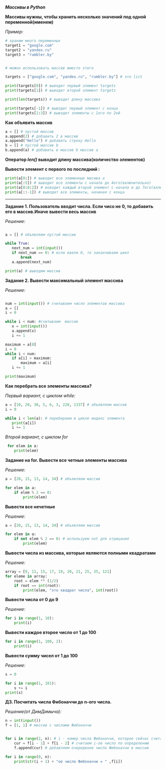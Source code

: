 ***Массивы в Python***

**Массивы нужны, чтобы хранить несколько значений под одной переменной(именем)**

*Пример:*

```python
# храним много переменных
target1 = "google.com"
target2 = "yandex.ru"
target3 = "rumbler.by"


# можно использовать массив вместо этого

targets = ["google.com", "yandex.ru", "rumbler.by"] # это list

print(targets[0]) # выводит первый элемент targets
print(targets[1]) # выводит второй элемент targets

print(len(targets)) # выводит длину массива

print(targets[-1]) # выводит первый элемент с конца
print(targets[1:3]) # выводит элементы с 1ого по 2ой

```

**Как объявить массив**

```python
a = [] # пустой массив
a.append(2) # добавить 2 в массив
a.append("Hello") # добавить строку Hello
b = [] # пустой массив b
b.append(a) # добавить в массив b массив a

```

**Оператор *len()* выводит длину массива(количество элементов)**

**Вывести элемент с первого по последний :**
 ```python 
 print(a[0:]) # выводит все элеменные масива a
 print(a[:5]) # выводит все элементы с начала до 4ого(включительно)
 print(a[0:8:2]) # воводит каждый второй элемент с начала и до 7ого(включительно)
 print(a[::-1]) # выводит все элементы, начиная с конца
 ```
 ****

 **Задание 1. Пользователь вводит числа. Если чисо не 0, то добавить его в массив.Иначе вывести весь массив**
 

 *Решение:*
 ```python

 a = [] # объявляем пустой массив

while True:
    next_num = int(input())
    if next_num == 0: # если ввели 0, то заканчиваем цикл
        break
    a.append(next_num)

print(a) # выводим массив
 ```

 **Задание 2. Вывести максимальный элемент массива**

 *Решение:*

 ```python

num = int(input()) # считываем число элементов массива
a = []
i = 0

while i < num: #считываем  массив
    x = int(input())
    a.append(x)
    i += 1

maximum = a[0]
i = 0
while i < num:
    if a[i] > maximum:
        maximum = a[i]
    i += 1

print(maximum) 
 ```

 **Как перебрать все элементы массива?**

*Первый вариант, с циклом while:*

 ```python
 a = [10, 20, 30, 5, 6, 3, 228, 1337] # объявляем массив
 i = 0

while i < len(a): # перебираем в цикле индекс элемента
    print(a[i])
    i += 1
 ```

 *Второй вариант, с циклом for*

```python
 for elem in a:
    print(elem)
```

**Задание на for. Вывести все четные элементы массива**

*Решение:*

```python
a = [20, 15, 13, 14, 34] # объявляем массив

for elem in a:
    if elem % 2 == 0:
        print(elem)
```

**Вывести все нечетные**

*Решение:*

```python 
a = [20, 15, 13, 14, 34] # объявляем массив

for elem in a:
    if not elem % 2 == 0: # используем not для отрицания
        print(elem)
```

**Вывести числа из массива, которые являются полными квадратами**

*Решение:*

```python
array = [9, 11, 15, 17, 19, 20, 21, 25, 35, 121]
for eleme in array:
    root = elem ** (1/2)
    if root == int(root):
        print(elem, "это квадрат числа", int(root))
```

**Вывести числа от 0 до 9**

*Решение:*

```python
for i in range(1, 10):
    print(i)
```
**Вывести каждое второе число от 1 до 100**


```python
for i in range(1, 100, 2):
    print(i)
```

**Вывести сумму чисел от 1 до 100**

*Решение:*

```python
s = 0

for i in range(1, 101):
    s += i
print(s)
```

**ДЗ. Посчитать числа Фибоначчи до n-ого числа.**

*Решение(от ДимДимыча):*

```python
n = int(input())
f = [1, 1] # массив с числами Фибоначчи


for i in range(2, n): # i - номер числа Фибоначчи, которое сейчас считаем
    cur = f[i - 1] + f[i - 2] # считаем i-ое число по определению
    f.append(cur) # добавляем очереденое число Фибоначчи в массив

for i in range(0, n):
    print(str(i + 1) + "ое число Фибоначчи = " ,f[i])


```

